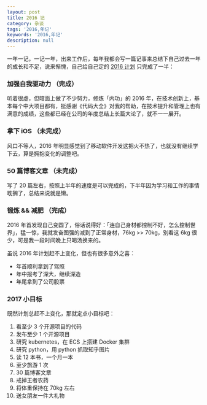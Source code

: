 ```yaml
---
layout: post
title: 2016 记
category: 杂谈
tags: '2016,年记'
keywords: '2016,年记'
description: null
---
```


一年一记，一记一年，出来工作后，每年我都会写一篇记事来总结下自己过去一年的成长和不足，说来惭愧，自己给自己定的 [2016 计划](http://gitdc.com/2016/01/01/2015-notes.html) 只完成了一半：

### 加强自我驱动力 （完成）

听着很虚，但暗面上做了不少努力，修炼「内功」的 2016 年，在技术创新上，基本每个中大项目都有，挺感谢《代码大全》对我的帮助，在技术提升和管理上也有满意的成绩，这些都已经在公司的年度总结上长篇大论了，就不一一展开。

### 拿下 iOS （未完成）

风口不等人，2016 年明显感觉到了移动软件开发这把火不热了，也就没有继续学下去，算是拥抱变化的调整吧。

### 50 篇博客文章 （未完成）

写了 20 篇左右，按照上半年的速度是可以完成的，下半年因为学习和工作的事情耽搁了，总结来说就是懒。

### 锻炼 && 减肥 （完成）

2016 年首发现自己变圆了，俗话说得好：「连自己身材都控制不好，怎么控制世界」，猛一惊，我就发奋图强的减到了正常身材，76kg \>\> 70kg，别看这 6kg 很少，可是我一段时间晚上只喝汤换来的。

虽说 2016 年计划赶不上变化，但也有很多意外之喜：

* 年首顺利拿到了驾照
* 年中报考了深大，继续深造
* 年尾拿到了公司股票

### 2017 小目标

既然计划总赶不上变化，那就定点小目标吧：

1. 看至少 3 个开源项目的代码
2. 发布至少 1 个开源项目
3. 研究 kubernetes，在 ECS 上搭建 Docker 集群
4. 研究 python，用 python 抓取知乎图片
5. 读 12 本书，一个月一本
6. 至少旅游 1 次
7. 30 篇博客文章
8. 戒掉王者农药
9. 将体重保持在 70kg 左右
10. 送女朋友一件大礼物



